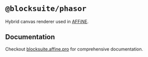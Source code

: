 # `@blocksuite/phasor`

Hybrid canvas renderer used in [AFFiNE](https://affine.pro/).

## Documentation

Checkout [blocksuite.affine.pro](https://blocksuite.affine.pro/) for comprehensive documentation.
